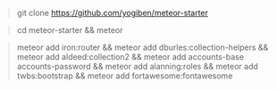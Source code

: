 > git clone https://github.com/yogiben/meteor-starter

> cd meteor-starter && meteor

> meteor add iron:router && meteor add dburles:collection-helpers && meteor add aldeed:collection2 && meteor add accounts-base accounts-password && meteor add alanning:roles && meteor add twbs:bootstrap && meteor add fortawesome:fontawesome

